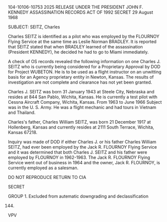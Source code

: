 104-10106-10753 2025 RELEASE UNDER THE PRESIDENT JOHN F. KENNEDY ASSASSINATION RECORDS ACT OF 1992
SECRET
29 August 1968

SUBJECT: SEITZ, Charles

Charles SEITZ is identified as a pilot who was employed by the
FLOURNOY Flying Service at the same time as Leslie Norman BRADLEY. It
is reported that SEITZ stated that when BRADLEY learned of the assassination
(President KENNEDY), he decided he had to go to Miami immediately.

A check of OS records revealed the following information on one Charles
J. SEITZ who is currently being considered for a Proprietary Approval by
DOD for Project WUBETON. He is to be used as a flight instructor on an
unwitting basis for an Agency proprietary entity in Newton, Kansas. The
results of investigation are not complete and clearance has not yet been
granted.

Charles J. SEITZ was born 31 January 1943 at Steele City, Nebraska
and resides at 844 San Pablo, Wichita, Kansas. He is currently a test
pilot with Cessna Aircraft Company, Wichita, Kansas. From 1963 to June
1966 Subject was in the U. S. Army. He was a flight mechanic and had
tours in Vietnam and Thailand.

Charles's father, Charles William SEITZ, was born 21 December 1917
at Hollenberg, Kansas and currently resides at 2111 South Terrace, Wichita,
Kansas 67218.

Inquiry was made of DOD if either Charles J. or his father Charles
William SEITZ, had ever been employed by the Jack R. FLOURNOY Flying
Service and it was determined that both Charles J. SEITZ and his father
were employed by FLOURNOY in 1962-1963. The Jack R. FLOURNOY Flying Service
went out of business in 1964 and the owner, Jack R. FLOURNOY, is currently
employed as a salesman.

DO NOT REPRODUCE
RETURN TO CIA

SECRET

GROUP 1.
Excluded from autematic
downgrading and
declassification

144.

VPV
